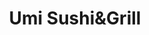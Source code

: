 ---
layout: place
title: "Umi Sushi&Grill"
permalink: /michigan/grand-rapids/umi-sushi-grill.html
stateAbbr: MI
stateName: Michigan
cityName: Grand Rapids
place_id: ChIJxb0dwVG1GYgRCfannlgm8wk
photos:
  - name: >-
      places/ChIJxb0dwVG1GYgRCfannlgm8wk/photos/AeeoHcJV5zNzzloYkfCpqL-nys434RZHVwiPbw7xRP2uOezI-8SKKxstF-J_ChGdP0XY4DVHFp-p75YJwquJxcXpgyvunAcC6Wcz6UhpvejZpKXUbbarpL5XlYsfjfA5h6aNH7ebL402Gd9FnUr_udmBDhXldM-aW8Gl2x7FFKO8gZ1HEjV4QgLQcYr82QO_4iXsV4YOF_wAWeBBvtWFinm42oalwLDD91aKuA0lHDsDdDo8PAhLvGMXr9hALkjxNujYXrlKYFr5ZDwC9v3zutbNV6vKxnPjfpqr3-8xmsuD_J8
    widthPx: 2736
    heightPx: 3648
    authorAttributions:
      - displayName: Umi Sushi&Grill
        uri: https://maps.google.com/maps/contrib/115495093832935604749
        photoUri: >-
          https://lh3.googleusercontent.com/a-/ALV-UjU-cQdE2S5dtYDccoXhyM6K9IUynv_lz5INkVFxGKASUW8-IQ=s100-p-k-no-mo
    flagContentUri: >-
      https://www.google.com/local/imagery/report/?cb_client=maps_api_places.places_api&image_key=!1e10!2sAF1QipM4rAkAT3vDTCRds0h-JN7gzEObZYzGQbv6cOI&hl=en-US
    googleMapsUri: >-
      https://www.google.com/maps/place//data=!3m4!1e2!3m2!1sAF1QipM4rAkAT3vDTCRds0h-JN7gzEObZYzGQbv6cOI!2e10!4m2!3m1!1s0x8819b551c11dbdc5:0x9f326589ea7f609
  - name: >-
      places/ChIJxb0dwVG1GYgRCfannlgm8wk/photos/AeeoHcLi0WKrVEiefvc_WCVwSIIzEyrQsKwuBBoiqWo6kcuxdwB5bYag86FKkp3ptNb4kY7eiMRddEQN27uU8HGXSSpXA9JTDYTuGqcX9VFWE7waHqrb2lTNLlILmaviDWlsGps5_ENCqwlR2cBF8KGgN-8fZNQqGtz3hVS_0Wnb25CB_bULN459lx0qCdK2sK7uZb7D8v-BvgmePIO6UxeRckB-i6q0hzp8ykddAigmo7ocqAJ0aPHdm-JQW-95mbT4xRRVoxC_v2Wu6aYAc7_nngbHE8Xc5y_4-DdjScseR5M
    widthPx: 3648
    heightPx: 2736
    authorAttributions:
      - displayName: Umi Sushi&Grill
        uri: https://maps.google.com/maps/contrib/115495093832935604749
        photoUri: >-
          https://lh3.googleusercontent.com/a-/ALV-UjU-cQdE2S5dtYDccoXhyM6K9IUynv_lz5INkVFxGKASUW8-IQ=s100-p-k-no-mo
    flagContentUri: >-
      https://www.google.com/local/imagery/report/?cb_client=maps_api_places.places_api&image_key=!1e10!2sAF1QipNdxFDvcWRCNWO1xtB7aeQapjdTkHuIWmVFIJY&hl=en-US
    googleMapsUri: >-
      https://www.google.com/maps/place//data=!3m4!1e2!3m2!1sAF1QipNdxFDvcWRCNWO1xtB7aeQapjdTkHuIWmVFIJY!2e10!4m2!3m1!1s0x8819b551c11dbdc5:0x9f326589ea7f609
  - name: >-
      places/ChIJxb0dwVG1GYgRCfannlgm8wk/photos/AeeoHcLRzcSVwTh-Kc2tpXAcfSyTToNF5VCTSUe16JCTBpiYNKIev7outAmA4ukI72Fp_Q1eYvGK0oeNaaeRYf3c9TTLIAoIwBYwy0NGZRwiKiTQzPz3-QVKq0it6hpNxNpGlqf0rRB-PzJSilRX-VlyiIv1Wev-JhUKWY5IQ1mUmSKPSJfsZkme-c8VnhIcp3AFST1sNefHm8-eIum4VtbtwoYs5DEWSUQOnS0xpcDL5TxnFii1_mLW71VWnHIjKNAHfP_qoMYHRQe2B3qyXYZJ7QbDzVt98mEq4y0mcMqHuwuQCdiWEZa5_KZ8p9qHHFL_E_XrPZhKeFPsluARxrW3cvtQooEqnROjjjtJgw8Uv3RuR5XRc0b6mkH9hyi6IH3A9O5Jz31rwi2DoaQryMTBkadvy7Nxhudj4WJRshoqmOTkSw
    widthPx: 4000
    heightPx: 3000
    authorAttributions:
      - displayName: Stephanie Shallal
        uri: https://maps.google.com/maps/contrib/117573864397839505549
        photoUri: >-
          https://lh3.googleusercontent.com/a-/ALV-UjWnQJPoKKXB6z74pUXKWxftD-_pR5eqW31qpIVHsUlIXY11Bew=s100-p-k-no-mo
    flagContentUri: >-
      https://www.google.com/local/imagery/report/?cb_client=maps_api_places.places_api&image_key=!1e10!2sCIHM0ogKEICAgMDwlqqzZA&hl=en-US
    googleMapsUri: >-
      https://www.google.com/maps/place//data=!3m4!1e2!3m2!1sCIHM0ogKEICAgMDwlqqzZA!2e10!4m2!3m1!1s0x8819b551c11dbdc5:0x9f326589ea7f609
  - name: >-
      places/ChIJxb0dwVG1GYgRCfannlgm8wk/photos/AeeoHcI-pD8UAAW2mqJsoxmN2ipB-3vI6v1lXLa9rCPh2Nx8ZxsT8eHhvpftcXTNVGAOs3jj64_T7U2R7cKrqjV5ITMMijaDy7XXa12Y7oFw04u--AvCkNBtgZ8Z959-JglZIGgAivNh34ndUoTlNjShGFDudOrMuK6xaSWKdb-f4eroM0PYj4tHPCUPvEdED3EXYq1gW5plfB4P3Q30JUtS9o1Sz4MV23qRpGMqx_YveMVLshrETJF2AyJxnEQ2ek9CRJRu60kMSibHwk3T_TmB9EoYUdvajUqjSAOtCU5T3ZUPeDbGe_ODCyHObMPhcVosyd0sK8cMv7QbtwPAQoEpVvg3mlqcNw6qWBj3PYuGDJHKhCeSL9td3WBuLQnXIcp4vQISZy-e6UZOqgAdQ6LR0HWrOaMQt1NpnE6o9-LR3E8AOg
    widthPx: 4800
    heightPx: 3600
    authorAttributions:
      - displayName: Umi Sushi
        uri: https://maps.google.com/maps/contrib/110502375818699892706
        photoUri: >-
          https://lh3.googleusercontent.com/a-/ALV-UjWMLQZqyYFgm-X-rxbOSqPFxmp-lqq9yT62v-ReFWCKxKax7Qg7=s100-p-k-no-mo
    flagContentUri: >-
      https://www.google.com/local/imagery/report/?cb_client=maps_api_places.places_api&image_key=!1e10!2sCIHM0ogKEICAgIDTqKmvXw&hl=en-US
    googleMapsUri: >-
      https://www.google.com/maps/place//data=!3m4!1e2!3m2!1sCIHM0ogKEICAgIDTqKmvXw!2e10!4m2!3m1!1s0x8819b551c11dbdc5:0x9f326589ea7f609
  - name: >-
      places/ChIJxb0dwVG1GYgRCfannlgm8wk/photos/AeeoHcI6iiWgxT9JbKvIMD7wPFvBO5IkwCpdXrgUNTUiTpJPi2JuFcxyvABYW0ZTInoKWRXsfnvTQDq7RA4EzcRpYVaAdR0lvhWoxIQfmmAXNYCAu5R6g7RojAplAZiW437cP8d76OgHnCR42a_BvEkw1g1giNOnt9TkFp0_HGm-XH4k5v-FTHdMibl_Z9XD3gufXAEgRlzE-vSJK0WIDC_CWdjeRTkeUJaysL5PE1HnFz5eb42CrRikXKH9W6cfYDxXaTkNna6J6pDMmiUq24UPDpZAfyQmElwRHuRUPbEF8qc
    widthPx: 4800
    heightPx: 3200
    authorAttributions:
      - displayName: Umi Sushi&Grill
        uri: https://maps.google.com/maps/contrib/115495093832935604749
        photoUri: >-
          https://lh3.googleusercontent.com/a-/ALV-UjU-cQdE2S5dtYDccoXhyM6K9IUynv_lz5INkVFxGKASUW8-IQ=s100-p-k-no-mo
    flagContentUri: >-
      https://www.google.com/local/imagery/report/?cb_client=maps_api_places.places_api&image_key=!1e10!2sAF1QipMJNT9mlkmrt17jhqyYwesUjGdYhb5ApY_dZxo&hl=en-US
    googleMapsUri: >-
      https://www.google.com/maps/place//data=!3m4!1e2!3m2!1sAF1QipMJNT9mlkmrt17jhqyYwesUjGdYhb5ApY_dZxo!2e10!4m2!3m1!1s0x8819b551c11dbdc5:0x9f326589ea7f609
  - name: >-
      places/ChIJxb0dwVG1GYgRCfannlgm8wk/photos/AeeoHcIVeiq4op-NcoYGFejmawG0AxrgN96kx_G2opTVbgszyhIDiB90WQoLsdA3aWT2aRj_92hAGU2pmAH80meGitcL-Iecglz9qMIIc5JAEA_tTagTuG7QPk5RFZWJk0BPedUNqPBbPcYh8t7pNRGae14MANq17i1hsYA4-qjW9aTs4z1vbyYPTexXyr5cTq-64q7-VSmCYKFLq6ne2q5UZTE_T8Tqt8tBEPiIHpU_zkkg2fv0gqUe_c-AbZdLeTau7g49FjayR-lYGArxGkiou7nst794HyFyZ2a8HUXW1jWmGVQRMGR5qAgpAMAJoh2Af3aLUaY60RWniy_DSyWhYLRjmx9u04wdH2UvCG6js0HWn0sWyw_jN1DDcpI8-p91hUxjVzYZ8nOYDKcblLH6vgKmRD6SrrObYP97NNEiJm8NYw
    widthPx: 4800
    heightPx: 3600
    authorAttributions:
      - displayName: Umi Sushi
        uri: https://maps.google.com/maps/contrib/110502375818699892706
        photoUri: >-
          https://lh3.googleusercontent.com/a-/ALV-UjWMLQZqyYFgm-X-rxbOSqPFxmp-lqq9yT62v-ReFWCKxKax7Qg7=s100-p-k-no-mo
    flagContentUri: >-
      https://www.google.com/local/imagery/report/?cb_client=maps_api_places.places_api&image_key=!1e10!2sCIHM0ogKEICAgIC13sX6RA&hl=en-US
    googleMapsUri: >-
      https://www.google.com/maps/place//data=!3m4!1e2!3m2!1sCIHM0ogKEICAgIC13sX6RA!2e10!4m2!3m1!1s0x8819b551c11dbdc5:0x9f326589ea7f609
  - name: >-
      places/ChIJxb0dwVG1GYgRCfannlgm8wk/photos/AeeoHcI6DhbGfXiIRGNMixkYHIWCc9xRo4R-r6iL1_GaDwObz0-wGHTUDElnNvUUVInhi7U7elWJ3CZ1wMFiljznZ-_8zzCfSPVYPCw80h9s4C_ia3KrkFqb6ahuT3YxpKW_rupIM9VemkqG5qharGqHfwMPoi3xNaKQgEs74QT1HtvxsIzrfAJgBOUI8DiF_h7ZMJb9goX4c-TD5PU2sp8wJi9jX-GI5Vo0gusY0W0yu1C6Ac2whODaFsAsOfGZFNyLLEMooZ7cGiGEU5Zd-jciXLpA5lixpNLAPqVPqhVYGAi07mnnXANOsPDm22h-d8uTCZa2zrO3uiINDlFsMYL7Cljfbq2CGDS0vN71sggss-ZP5UXQQhfqzgyPd0IGA1XCq6RxEL83cz4fAWAyaK6oajrypFFGYMSuMa1qz8O6NE4
    widthPx: 4800
    heightPx: 3600
    authorAttributions:
      - displayName: Umi Sushi
        uri: https://maps.google.com/maps/contrib/110502375818699892706
        photoUri: >-
          https://lh3.googleusercontent.com/a-/ALV-UjWMLQZqyYFgm-X-rxbOSqPFxmp-lqq9yT62v-ReFWCKxKax7Qg7=s100-p-k-no-mo
    flagContentUri: >-
      https://www.google.com/local/imagery/report/?cb_client=maps_api_places.places_api&image_key=!1e10!2sCIHM0ogKEICAgICVz8KbPw&hl=en-US
    googleMapsUri: >-
      https://www.google.com/maps/place//data=!3m4!1e2!3m2!1sCIHM0ogKEICAgICVz8KbPw!2e10!4m2!3m1!1s0x8819b551c11dbdc5:0x9f326589ea7f609
  - name: >-
      places/ChIJxb0dwVG1GYgRCfannlgm8wk/photos/AeeoHcKY4QpXM0cfKqyTLaJ52lZVtQoRGrdZ1TFyRB6CtbKRgcYukyr96dNsWd89qs-NmyyZ5vQvGI3hVHE7dPLbGxFEUhyQqT75zOXaAVfS8V4XaP7uicUL68czY0YixCEcMPxN5FAyAiJ8oAJYhvAcbo20x71ZXi6LNCS6sN0zMlqb1mNPk8xwg3c5tArVOXOfczWCcWn2dFadaPjmWuqJ3Jf6jUK4Q8joX2_RMKyJynGkR4alMpWNAmvYPWH0u1fPQbrLs-5m6b7tbtQE_pfBdS6AoFCAY8_HP8s2z31rLfXeXyqNszIUMy8Vpg3QzbB10ulBSZ3VQGvIfLkC2BzW-awMtZ6Awm0qB7_hYDKnvpqx9f4Vb4ro3xg-iWIMZ99Ui058u6MBRLQYXE6jHoHMmFasmJ7pBi2TFhtW-AkawMNAb1XZ
    widthPx: 4000
    heightPx: 3000
    authorAttributions:
      - displayName: Stephanie Shallal
        uri: https://maps.google.com/maps/contrib/117573864397839505549
        photoUri: >-
          https://lh3.googleusercontent.com/a-/ALV-UjWnQJPoKKXB6z74pUXKWxftD-_pR5eqW31qpIVHsUlIXY11Bew=s100-p-k-no-mo
    flagContentUri: >-
      https://www.google.com/local/imagery/report/?cb_client=maps_api_places.places_api&image_key=!1e10!2sCIHM0ogKEICAgMDwlqqzpAE&hl=en-US
    googleMapsUri: >-
      https://www.google.com/maps/place//data=!3m4!1e2!3m2!1sCIHM0ogKEICAgMDwlqqzpAE!2e10!4m2!3m1!1s0x8819b551c11dbdc5:0x9f326589ea7f609
  - name: >-
      places/ChIJxb0dwVG1GYgRCfannlgm8wk/photos/AeeoHcIoVG4OnWjWnq9Ib6qSbMVHwO9T7YYcZYCZSv2dUljy7w8AwT71T7H8ZrVqRF9r8B7JE4UhUVJbfMftzm5FlPZkJVwhDAu0LYEqL7GZymcOuo9vDroEdsbkkuGa08zrBNweud-0bjaQgIZLXDPAmyfWkOFul2PR7ELtYiwO4J3zl9qN6l4kIj4UPRyMZBVVWvhF0-p9pPN4Lx7vALynUi2nGGWWfxZVjnuzNBJ-zf-LBvQcnrKG_ZXawhQvGtKVjDxJgEzemnW_CIS9EkTkvhoCWseHfDhCHfLJHFIG7sKNo6EV1YolPMqaFG8mBMSklk4Yi3aw73ljBxoaQLcKM4-b7aa74BYq8ZLFA_vhoaZa_RCqxFfO8C9WmAMtKN5zwlUSS365LmE6OQZn1N1y7yf6dnF1vUu1N3W4l1Fmrfg
    widthPx: 4800
    heightPx: 3600
    authorAttributions:
      - displayName: Umi Sushi
        uri: https://maps.google.com/maps/contrib/110502375818699892706
        photoUri: >-
          https://lh3.googleusercontent.com/a-/ALV-UjWMLQZqyYFgm-X-rxbOSqPFxmp-lqq9yT62v-ReFWCKxKax7Qg7=s100-p-k-no-mo
    flagContentUri: >-
      https://www.google.com/local/imagery/report/?cb_client=maps_api_places.places_api&image_key=!1e10!2sCIHM0ogKEICAgIDTqKnIKQ&hl=en-US
    googleMapsUri: >-
      https://www.google.com/maps/place//data=!3m4!1e2!3m2!1sCIHM0ogKEICAgIDTqKnIKQ!2e10!4m2!3m1!1s0x8819b551c11dbdc5:0x9f326589ea7f609
  - name: >-
      places/ChIJxb0dwVG1GYgRCfannlgm8wk/photos/AeeoHcIMCom7EuQSATNGw48u0DsOYyjWVlXNbwqNr4SBCU8cqxArYi5Xnf-164lep7-jzcKj6ehyttJ26EY_IscQ-sXW6dqmr24G7BBOOVEpRIw16ouMyVbm5pY0UVwGjRQqip5KjoZkRF4kvkNr3M2z_95ce57GyJlcVc4JFrP9sdO9OnYv8hVFP0EHIWROKXTR0RNivUWrUsGxlAKFgz1eBfG4HR7F1W48pc55-SXFsVm2b53KVDWP6cC9Ec6uuadxQ0ZTUFxntgJvUdU-Pzt3BkIs2UIPfwjnqbxRArOYAwqtUL4T6P0myuvehekVaKDSB_nG8PKYM59mpdLHN25uKG5DxWwdTqhM0RsRaMkcTtdoS_gjvV-IyQ1XlP120NQLWbvAKUJPlVUsBx0rfjY8BJsa1AT0R12jvwEKw76d2f8u3m4
    widthPx: 4800
    heightPx: 3600
    authorAttributions:
      - displayName: Umi Sushi
        uri: https://maps.google.com/maps/contrib/110502375818699892706
        photoUri: >-
          https://lh3.googleusercontent.com/a-/ALV-UjWMLQZqyYFgm-X-rxbOSqPFxmp-lqq9yT62v-ReFWCKxKax7Qg7=s100-p-k-no-mo
    flagContentUri: >-
      https://www.google.com/local/imagery/report/?cb_client=maps_api_places.places_api&image_key=!1e10!2sCIHM0ogKEICAgIDTqKmrpQE&hl=en-US
    googleMapsUri: >-
      https://www.google.com/maps/place//data=!3m4!1e2!3m2!1sCIHM0ogKEICAgIDTqKmrpQE!2e10!4m2!3m1!1s0x8819b551c11dbdc5:0x9f326589ea7f609
address: 454 68th St SW, Grand Rapids, MI 49548, USA
street: 454 68th St SW
city: Grand Rapids
state: MI
zip: '49548'
country: USA
neighborhood: null
latitude: '42.840523'
longitude: '-85.674989'
accessibility_options:
  wheelchairAccessibleParking: true
  wheelchairAccessibleEntrance: true
  wheelchairAccessibleRestroom: true
  wheelchairAccessibleSeating: true
business_status: OPERATIONAL
name: Umi Sushi&Grill
google_maps_links:
  directionsUri: >-
    https://www.google.com/maps/dir//''/data=!4m7!4m6!1m1!4e2!1m2!1m1!1s0x8819b551c11dbdc5:0x9f326589ea7f609!3e0
  placeUri: https://maps.google.com/?cid=716958927742825993
  writeAReviewUri: >-
    https://www.google.com/maps/place//data=!4m3!3m2!1s0x8819b551c11dbdc5:0x9f326589ea7f609!12e1
  reviewsUri: >-
    https://www.google.com/maps/place//data=!4m4!3m3!1s0x8819b551c11dbdc5:0x9f326589ea7f609!9m1!1b1
  photosUri: >-
    https://www.google.com/maps/place//data=!4m3!3m2!1s0x8819b551c11dbdc5:0x9f326589ea7f609!10e5
primary_type: Japanese Restaurant
opening_hours:
  regular: null
  current: null
secondary_opening_hours:
  regular:
    weekdayDescriptions: null
    type: null
  current:
    weekdayDescriptions: null
    type: null
phone: (616) 888-8668
price_level: PRICE_LEVEL_MODERATE
price_range: $10 &ndash; $20
rating: '4.7'
rating_count: 544
website: http://umisushigrill.com/
description: null
reviews:
  - name: >-
      places/ChIJxb0dwVG1GYgRCfannlgm8wk/reviews/ChdDSUhNMG9nS0VJQ0FnTURnejl1TG93RRAB
    relativePublishTimeDescription: 2 weeks ago
    rating: 5
    text:
      text: >-
        This is hands down my favorite sushi spot! Every roll I’ve tried has
        been amazing, but the Dabomb Roll and 68St Roll are next level. Super
        fresh and amazing flavor.
      languageCode: en
    originalText:
      text: >-
        This is hands down my favorite sushi spot! Every roll I’ve tried has
        been amazing, but the Dabomb Roll and 68St Roll are next level. Super
        fresh and amazing flavor.
      languageCode: en
    authorAttribution:
      displayName: Micki Martin
      uri: https://www.google.com/maps/contrib/117020598724171372735/reviews
      photoUri: >-
        https://lh3.googleusercontent.com/a/ACg8ocLve067pNy9qPXT9c7qmMtbFae-BNruMTIwQRazODRvnfXtn1I=s128-c0x00000000-cc-rp-mo
    publishTime: '2025-03-28T17:01:24.318812Z'
    flagContentUri: >-
      https://www.google.com/local/review/rap/report?postId=ChdDSUhNMG9nS0VJQ0FnTURnejl1TG93RRAB&d=17924085&t=1
    googleMapsUri: >-
      https://www.google.com/maps/reviews/data=!4m6!14m5!1m4!2m3!1sChdDSUhNMG9nS0VJQ0FnTURnejl1TG93RRAB!2m1!1s0x8819b551c11dbdc5:0x9f326589ea7f609
  - name: >-
      places/ChIJxb0dwVG1GYgRCfannlgm8wk/reviews/ChdDSUhNMG9nS0VJQ0FnTUNncUl6dmxRRRAB
    relativePublishTimeDescription: a month ago
    rating: 5
    text:
      text: >-
        Went to Umi around 5pm and felt that it wasn't too busy, but the
        atmosphere was still warm. I was waited on by a waitress and a trainee
        and they were both polite and professional. There was a mistake with my
        poke bowl and it had originally come out with a different type of fish,
        but the waitress caught the mistake, apologized, and brought it back
        before I fully processed that there was a mistake.


        I got the tuna poke bowl and it was very good. My friend got the Hibachi
        and he also really enjoyed it. It was my friend's birthday and they also
        offered to give him a birthday dessert. Looking forward to coming back
        and trying more!
      languageCode: en
    originalText:
      text: >-
        Went to Umi around 5pm and felt that it wasn't too busy, but the
        atmosphere was still warm. I was waited on by a waitress and a trainee
        and they were both polite and professional. There was a mistake with my
        poke bowl and it had originally come out with a different type of fish,
        but the waitress caught the mistake, apologized, and brought it back
        before I fully processed that there was a mistake.


        I got the tuna poke bowl and it was very good. My friend got the Hibachi
        and he also really enjoyed it. It was my friend's birthday and they also
        offered to give him a birthday dessert. Looking forward to coming back
        and trying more!
      languageCode: en
    authorAttribution:
      displayName: Nicole Ly
      uri: https://www.google.com/maps/contrib/117714406500590728624/reviews
      photoUri: >-
        https://lh3.googleusercontent.com/a-/ALV-UjWiyKU_LrT4nTYmTt6tlIjM_793fFkDssofsYl8NYmvshpv2vF8=s128-c0x00000000-cc-rp-mo-ba3
    publishTime: '2025-02-13T18:52:58.270737Z'
    flagContentUri: >-
      https://www.google.com/local/review/rap/report?postId=ChdDSUhNMG9nS0VJQ0FnTUNncUl6dmxRRRAB&d=17924085&t=1
    googleMapsUri: >-
      https://www.google.com/maps/reviews/data=!4m6!14m5!1m4!2m3!1sChdDSUhNMG9nS0VJQ0FnTUNncUl6dmxRRRAB!2m1!1s0x8819b551c11dbdc5:0x9f326589ea7f609
  - name: >-
      places/ChIJxb0dwVG1GYgRCfannlgm8wk/reviews/ChdDSUhNMG9nS0VJQ0FnTUR3bHFxemhBRRAB
    relativePublishTimeDescription: 2 weeks ago
    rating: 5
    text:
      text: >-
        Amazing friendly staff!! Food was incredible!! Will definitely recommend
        and be back!
      languageCode: en
    originalText:
      text: >-
        Amazing friendly staff!! Food was incredible!! Will definitely recommend
        and be back!
      languageCode: en
    authorAttribution:
      displayName: Stephanie Shallal
      uri: https://www.google.com/maps/contrib/117573864397839505549/reviews
      photoUri: >-
        https://lh3.googleusercontent.com/a-/ALV-UjWnQJPoKKXB6z74pUXKWxftD-_pR5eqW31qpIVHsUlIXY11Bew=s128-c0x00000000-cc-rp-mo-ba5
    publishTime: '2025-03-25T17:26:35.392960Z'
    flagContentUri: >-
      https://www.google.com/local/review/rap/report?postId=ChdDSUhNMG9nS0VJQ0FnTUR3bHFxemhBRRAB&d=17924085&t=1
    googleMapsUri: >-
      https://www.google.com/maps/reviews/data=!4m6!14m5!1m4!2m3!1sChdDSUhNMG9nS0VJQ0FnTUR3bHFxemhBRRAB!2m1!1s0x8819b551c11dbdc5:0x9f326589ea7f609
  - name: >-
      places/ChIJxb0dwVG1GYgRCfannlgm8wk/reviews/ChdDSUhNMG9nS0VJQ0FnSUROMWVUQzB3RRAB
    relativePublishTimeDescription: a year ago
    rating: 4
    text:
      text: >-
        Umi had a lovely atmosphere, great service, and great food overall.
        Compared to other sushi restaurants I have been to, they did not charge
        extra for side sauces. Their tempura rolls were warm when presented,
        which is always a great plus. I was a little bit disappointed with my
        salmon tempura roll as I am used to having it more simple without many
        additions, but the pros definitely out shine the cons. This one of the
        top sushi restaurants I have been to thus far in the grand rapids area.
      languageCode: en
    originalText:
      text: >-
        Umi had a lovely atmosphere, great service, and great food overall.
        Compared to other sushi restaurants I have been to, they did not charge
        extra for side sauces. Their tempura rolls were warm when presented,
        which is always a great plus. I was a little bit disappointed with my
        salmon tempura roll as I am used to having it more simple without many
        additions, but the pros definitely out shine the cons. This one of the
        top sushi restaurants I have been to thus far in the grand rapids area.
      languageCode: en
    authorAttribution:
      displayName: Saad Ansari
      uri: https://www.google.com/maps/contrib/101894296241393558301/reviews
      photoUri: >-
        https://lh3.googleusercontent.com/a-/ALV-UjXtJx8gr0iWGfiOIPV7ZPZA3fgc93RwPYfLRnxk91TFJjXlZGzS=s128-c0x00000000-cc-rp-mo-ba3
    publishTime: '2024-01-24T14:02:08.710481Z'
    flagContentUri: >-
      https://www.google.com/local/review/rap/report?postId=ChdDSUhNMG9nS0VJQ0FnSUROMWVUQzB3RRAB&d=17924085&t=1
    googleMapsUri: >-
      https://www.google.com/maps/reviews/data=!4m6!14m5!1m4!2m3!1sChdDSUhNMG9nS0VJQ0FnSUROMWVUQzB3RRAB!2m1!1s0x8819b551c11dbdc5:0x9f326589ea7f609
  - name: >-
      places/ChIJxb0dwVG1GYgRCfannlgm8wk/reviews/ChZDSUhNMG9nS0VJQ0FnSURieGR2OEVnEAE
    relativePublishTimeDescription: 8 months ago
    rating: 4
    text:
      text: >-
        We have been to other Umi locations in the past but this one kind of
        disappointed us. To start we got the crab Rangoon, a classic but we wish
        they were fried a little longer. I got the yuzu martini which was more
        of an orange flavor but really yummy. We ordered a side of yaki udon
        noodles which had a bunch of fresh garlic and was very delicious. For
        rolls we ordered the Fancy bacon, Mt Fuji, Victory Se Maki and the
        Volcano Maki. They didn’t hold together very well and honestly the
        flavors weren’t going together very well so we didn’t care for the rolls
        as much as we hoped.
      languageCode: en
    originalText:
      text: >-
        We have been to other Umi locations in the past but this one kind of
        disappointed us. To start we got the crab Rangoon, a classic but we wish
        they were fried a little longer. I got the yuzu martini which was more
        of an orange flavor but really yummy. We ordered a side of yaki udon
        noodles which had a bunch of fresh garlic and was very delicious. For
        rolls we ordered the Fancy bacon, Mt Fuji, Victory Se Maki and the
        Volcano Maki. They didn’t hold together very well and honestly the
        flavors weren’t going together very well so we didn’t care for the rolls
        as much as we hoped.
      languageCode: en
    authorAttribution:
      displayName: Aleeya Witzke
      uri: https://www.google.com/maps/contrib/103595833243121705007/reviews
      photoUri: >-
        https://lh3.googleusercontent.com/a-/ALV-UjWnfK87v0qNptDulYrJPZDahQr_P5dElLGuLM9QnwOgYPFkD68q=s128-c0x00000000-cc-rp-mo-ba3
    publishTime: '2024-08-07T12:53:28.954226Z'
    flagContentUri: >-
      https://www.google.com/local/review/rap/report?postId=ChZDSUhNMG9nS0VJQ0FnSURieGR2OEVnEAE&d=17924085&t=1
    googleMapsUri: >-
      https://www.google.com/maps/reviews/data=!4m6!14m5!1m4!2m3!1sChZDSUhNMG9nS0VJQ0FnSURieGR2OEVnEAE!2m1!1s0x8819b551c11dbdc5:0x9f326589ea7f609
parking_options:
  freeParkingLot: true
  freeStreetParking: true
  valetParking: false
payment_options:
  acceptsCreditCards: true
  acceptsDebitCards: true
  acceptsCashOnly: false
  acceptsNfc: true
allow_dogs: null
curbside_pickup: false
delivery: true
dine_in: true
good_for_children: true
good_for_groups: true
good_for_sports: false
live_music: false
menu_for_children: true
outdoor_seating: true
reservable: true
restroom: true
serves_beer: true
serves_breakfast: false
serves_brunch: false
serves_cocktails: true
serves_coffee: false
serves_dinner: true
serves_dessert: true
serves_lunch: true
serves_vegetarian_food: true
serves_wine: true
takeout: true

---